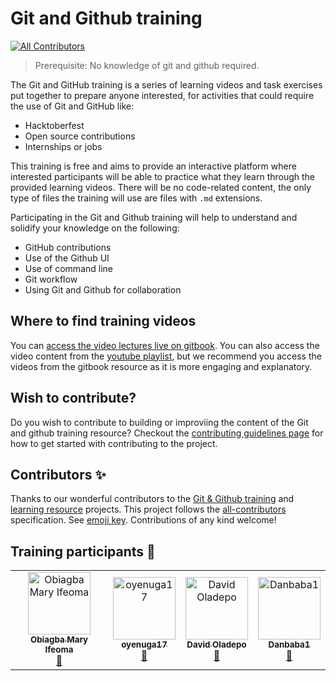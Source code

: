 # Git and Github training
<!-- ALL-CONTRIBUTORS-BADGE:START - Do not remove or modify this section -->
[![All Contributors](https://img.shields.io/badge/all_contributors-4-orange.svg?style=flat-square)](#contributors-)
<!-- ALL-CONTRIBUTORS-BADGE:END -->

> Prerequisite: No knowledge of git and github required.

The Git and GitHub training is a series of learning videos and task exercises put together to prepare anyone interested, for activities that could require the use of Git and GitHub like:

* Hacktoberfest
* Open source contributions
* Internships or jobs

This training is free and aims to provide an interactive platform where interested participants will be able to practice what they learn through the provided learning videos. There will be no code-related content, the only type of files the training will use are files with `.md` extensions.

Participating in the Git and Github training will help to understand and solidify your knowledge on the following:

* GitHub contributions
* Use of the Github UI
* Use of command line
* Git workflow
* Using Git and Github for collaboration

## Where to find training videos
You can [access the video lectures live on gitbook](https://obiagba-mary.gitbook.io/git-and-github-training-exercises). You can also access the video content from the [youtube playlist](https://youtube.com/playlist?list=PLMDhbo3xlD1ESa1_9WN4yG7bGDDksEQx7), but we recommend you access the videos from the gitbook resource as it is more engaging and explanatory.

## Wish to contribute?
Do you wish to contribute to building or improviing the content of the Git and github training resource? Checkout the [contributing guidelines page](https://obiagba-mary.gitbook.io/git-and-github-training/contributors-guide/contributing-guidelines) for how to get started with contributing to the project.

## Contributors ✨
Thanks to our wonderful contributors to the [Git & Github training](https://github.com/Ifycode/git-github-training) and [learning resource](https://github.com/Ifycode/git-github-training-resource) projects. This project follows the [all-contributors](https://github.com/all-contributors/all-contributors) specification. See [emoji key](https://allcontributors.org/docs/en/emoji-key). Contributions of any kind welcome!

## Training participants 🎉
<!-- ALL-CONTRIBUTORS-LIST:START - Do not remove or modify this section -->
<!-- prettier-ignore-start -->
<!-- markdownlint-disable -->
<table>
  <tbody>
    <tr>
      <td align="center"><a href="https://github.com/Ifycode"><img src="https://avatars.githubusercontent.com/u/45185388?v=4?s=100" width="100px;" alt="Obiagba Mary Ifeoma"/><br /><sub><b>Obiagba Mary Ifeoma</b></sub></a><br /><a href="https://github.com/Ifycode/git-github-training/commits?author=Ifycode" title="Documentation">📖</a></td>
      <td align="center"><a href="https://github.com/oyenuga17"><img src="https://avatars.githubusercontent.com/u/64274826?v=4?s=100" width="100px;" alt="oyenuga17"/><br /><sub><b>oyenuga17</b></sub></a><br /><a href="https://github.com/Ifycode/git-github-training/commits?author=oyenuga17" title="Documentation">📖</a></td>
      <td align="center"><a href="https://github.com/Dkingofcode"><img src="https://avatars.githubusercontent.com/u/91491738?v=4?s=100" width="100px;" alt="David Oladepo"/><br /><sub><b>David Oladepo</b></sub></a><br /><a href="https://github.com/Ifycode/git-github-training/commits?author=Dkingofcode" title="Documentation">📖</a></td>
      <td align="center"><a href="https://github.com/Danbaba1"><img src="https://avatars.githubusercontent.com/u/98762494?v=4?s=100" width="100px;" alt="Danbaba1"/><br /><sub><b>Danbaba1</b></sub></a><br /><a href="https://github.com/Ifycode/git-github-training/commits?author=Danbaba1" title="Documentation">📖</a></td>
    </tr>
  </tbody>
  <tfoot>
    
  </tfoot>
</table>

<!-- markdownlint-restore -->
<!-- prettier-ignore-end -->

<!-- ALL-CONTRIBUTORS-LIST:END -->



